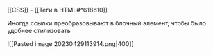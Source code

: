 [[CSS]] - [[Теги в HTML#^618b10]]

Иногда ссылки преобразовывают в блочный элемент, чтобы было удобнее стилизовать


![[Pasted image 20230429113914.png|400]]